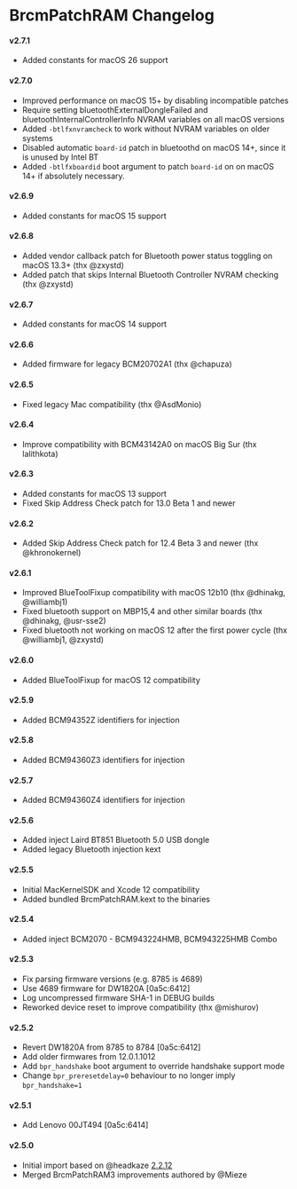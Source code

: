 BrcmPatchRAM Changelog
======================
#### v2.7.1
- Added constants for macOS 26 support

#### v2.7.0
- Improved performance on macOS 15+ by disabling incompatible patches
- Require setting bluetoothExternalDongleFailed and bluetoothInternalControllerInfo NVRAM variables on all macOS versions
- Added `-btlfxnvramcheck` to work without NVRAM variables on older systems
- Disabled automatic `board-id` patch in bluetoothd on macOS 14+, since it is unused by Intel BT
- Added `-btlfxboardid` boot argument to patch `board-id` on on macOS 14+ if absolutely necessary.

#### v2.6.9
- Added constants for macOS 15 support

#### v2.6.8
- Added vendor callback patch for Bluetooth power status toggling on macOS 13.3+ (thx @zxystd)
- Added patch that skips Internal Bluetooth Controller NVRAM checking (thx @zxystd)

#### v2.6.7
- Added constants for macOS 14 support

#### v2.6.6
- Added firmware for legacy BCM20702A1 (thx @chapuza)

#### v2.6.5
- Fixed legacy Mac compatibility (thx @AsdMonio)

#### v2.6.4
- Improve compatibility with BCM43142A0 on macOS Big Sur (thx lalithkota)

#### v2.6.3
- Added constants for macOS 13 support
- Fixed Skip Address Check patch for 13.0 Beta 1 and newer

#### v2.6.2
- Added Skip Address Check patch for 12.4 Beta 3 and newer (thx @khronokernel)

#### v2.6.1
- Improved BlueToolFixup compatibility with macOS 12b10 (thx @dhinakg, @williambj1)
- Fixed bluetooth support on MBP15,4 and other similar boards (thx @dhinakg, @usr-sse2)
- Fixed bluetooth not working on macOS 12 after the first power cycle (thx @williambj1, @zxystd)

#### v2.6.0
- Added BlueToolFixup for macOS 12 compatibility

#### v2.5.9
- Added BCM94352Z identifiers for injection

#### v2.5.8
- Added BCM94360Z3 identifiers for injection

#### v2.5.7
- Added BCM94360Z4 identifiers for injection

#### v2.5.6
- Added inject Laird BT851 Bluetooth 5.0 USB dongle
- Added legacy Bluetooth injection kext

#### v2.5.5
- Initial MacKernelSDK and Xcode 12 compatibility
- Added bundled BrcmPatchRAM.kext to the binaries

#### v2.5.4
- Added inject BCM2070 - BCM943224HMB, BCM943225HMB Combo

#### v2.5.3
- Fix parsing firmware versions (e.g. 8785 is 4689)
- Use 4689 firmware for DW1820A [0a5c:6412]
- Log uncompressed firmware SHA-1 in DEBUG builds
- Reworked device reset to improve compatibility (thx @mishurov)

#### v2.5.2
- Revert DW1820A from 8785 to 8784 [0a5c:6412]
- Add older firmwares from 12.0.1.1012
- Add `bpr_handshake` boot argument to override handshake support mode
- Change `bpr_preresetdelay=0` behaviour to no longer imply `bpr_handshake=1`

#### v2.5.1
- Add Lenovo 00JT494 [0a5c:6414]

#### v2.5.0
- Initial import based on @headkaze [2.2.12](https://github.com/headkaze/OS-X-BrcmPatchRAM/releases)
- Merged BrcmPatchRAM3 improvements authored by @Mieze
